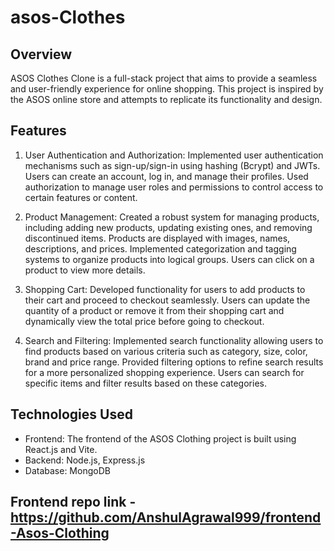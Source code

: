 # asos-Clothes

## Overview
ASOS Clothes Clone is a full-stack project that aims to provide a seamless and user-friendly experience for online shopping. This project is inspired by the ASOS online store and attempts to replicate its functionality and design.

## Features

1. User Authentication and Authorization: Implemented user authentication mechanisms such as sign-up/sign-in using hashing (Bcrypt) and JWTs. Users can create an account, log in, and manage their profiles. Used authorization to manage user roles and permissions to control access to certain features or content. 

2. Product Management: Created a robust system for managing products, including adding new products, updating existing ones, and removing discontinued items. Products are displayed with images, names, descriptions, and prices. Implemented categorization and tagging systems to organize products into logical groups. Users can click on a product to view more details. 

3. Shopping Cart: Developed functionality for users to add products to their cart and proceed to checkout seamlessly. Users can update the quantity of a product or remove it from their shopping cart and dynamically view the total price before going to checkout. 

4. Search and Filtering: Implemented search functionality allowing users to find products based on various criteria such as category, size, color,  brand and price range. Provided filtering options to refine search results for a more personalized shopping experience. Users can search for specific items and filter results based on these categories.

## Technologies Used
- Frontend: The frontend of the ASOS Clothing project is built using React.js and Vite.
- Backend: Node.js, Express.js
- Database: MongoDB

## Frontend repo link - https://github.com/AnshulAgrawal999/frontend-Asos-Clothing 

